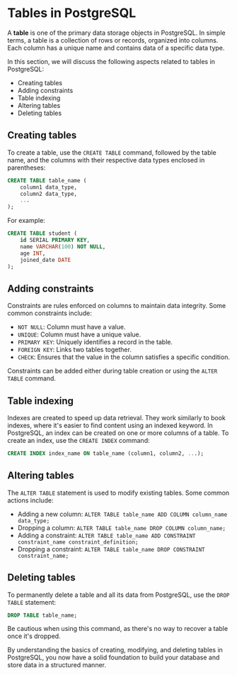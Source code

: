 # Tables in PostgreSQL

A **table** is one of the primary data storage objects in PostgreSQL. In simple terms, a table is a collection of rows or records, organized into columns. Each column has a unique name and contains data of a specific data type.

In this section, we will discuss the following aspects related to tables in PostgreSQL:

- Creating tables
- Adding constraints
- Table indexing
- Altering tables
- Deleting tables

## Creating tables

To create a table, use the `CREATE TABLE` command, followed by the table name, and the columns with their respective data types enclosed in parentheses:

```sql
CREATE TABLE table_name (
    column1 data_type,
    column2 data_type,
    ...
);
```

For example:

```sql
CREATE TABLE student (
    id SERIAL PRIMARY KEY,
    name VARCHAR(100) NOT NULL,
    age INT,
    joined_date DATE
);
```

## Adding constraints

Constraints are rules enforced on columns to maintain data integrity. Some common constraints include:

- `NOT NULL`: Column must have a value.
- `UNIQUE`: Column must have a unique value.
- `PRIMARY KEY`: Uniquely identifies a record in the table.
- `FOREIGN KEY`: Links two tables together.
- `CHECK`: Ensures that the value in the column satisfies a specific condition.

Constraints can be added either during table creation or using the `ALTER TABLE` command.

## Table indexing

Indexes are created to speed up data retrieval. They work similarly to book indexes, where it's easier to find content using an indexed keyword. In PostgreSQL, an index can be created on one or more columns of a table. To create an index, use the `CREATE INDEX` command:

```sql
CREATE INDEX index_name ON table_name (column1, column2, ...);
```

## Altering tables

The `ALTER TABLE` statement is used to modify existing tables. Some common actions include:

- Adding a new column: `ALTER TABLE table_name ADD COLUMN column_name data_type;`
- Dropping a column: `ALTER TABLE table_name DROP COLUMN column_name;`
- Adding a constraint: `ALTER TABLE table_name ADD CONSTRAINT constraint_name constraint_definition;`
- Dropping a constraint: `ALTER TABLE table_name DROP CONSTRAINT constraint_name;`

## Deleting tables

To permanently delete a table and all its data from PostgreSQL, use the `DROP TABLE` statement:

```sql
DROP TABLE table_name;
```

Be cautious when using this command, as there's no way to recover a table once it's dropped.

By understanding the basics of creating, modifying, and deleting tables in PostgreSQL, you now have a solid foundation to build your database and store data in a structured manner.
